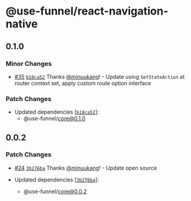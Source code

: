 # @use-funnel/react-navigation-native

## 0.1.0

### Minor Changes

- [#35](https://github.com/toss/use-funnel/pull/35) [`b18ca52`](https://github.com/toss/use-funnel/commit/b18ca527c98cd1389654de65f4d371169a1a5731) Thanks [@minuukang](https://github.com/minuukang)! - Update using `SetStateAction` at router context set, apply custom route option interface

### Patch Changes

- Updated dependencies [[`b18ca52`](https://github.com/toss/use-funnel/commit/b18ca527c98cd1389654de65f4d371169a1a5731)]:
  - @use-funnel/core@0.1.0

## 0.0.2

### Patch Changes

- [#24](https://github.com/toss/use-funnel/pull/24) [`3b276ba`](https://github.com/toss/use-funnel/commit/3b276ba219bd67d1ec013760140b0d27eec53c01) Thanks [@minuukang](https://github.com/minuukang)! - Update open source

- Updated dependencies [[`3b276ba`](https://github.com/toss/use-funnel/commit/3b276ba219bd67d1ec013760140b0d27eec53c01)]:
  - @use-funnel/core@0.0.2
